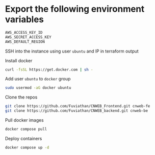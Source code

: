 # Export the following environment variables

```bash
AWS_ACCESS_KEY_ID
AWS_SECRET_ACCESS_KEY
AWS_DEFAULT_REGION
```

SSH into the instance using user `ubuntu` and IP in terraform output

Install docker

```bash
curl -fsSL https://get.docker.com | sh -
```

Add user `ubuntu` to `docker` group

```bash
sudo usermod -aG docker ubuntu
```

Clone the repos

```bash
git clone https://github.com/Fuviathan/CNWEB_Frontend.git cnweb-fe
git clone https://github.com/Fuviathan/CNWEB_backend.git cnweb-be
```

Pull docker images

```bash
docker compose pull
```

Deploy containers

```bash
docker compose up -d
```
